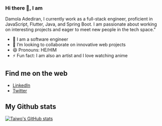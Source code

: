 ### Hi there 👋, I am

Damola Adediran, I currently work as a full-stack engineer, proficient in JavaScript, Flutter, Java, and Spring Boot. I am passionate about working on interesting projects and eager to meet new people in the tech space."


<!-- **tylher/tylher** is a ✨ _special_ ✨ repository because its `README.md` (this file) appears on your GitHub profile.-->

- 🌱 I am a software engineer
- 👯 I’m looking to collaborate on innovative web projects
- 😄 Pronouns: HE/HIM
- ⚡ Fun fact: I am also an artist and I love watching anime


## Find me on the web
- [LinkedIn](https://www.linkedin.com/in/taiwo-adediran-327654127/)
- [Twitter](https://twitter.com/Damoladev)

## My Github stats
[![ Taiwo's GitHub stats](https://github-readme-stats.vercel.app/api?username=tylher&show_icons=true&theme=gruvbox)](https://github.com/anuraghazra/github-readme-stats)

